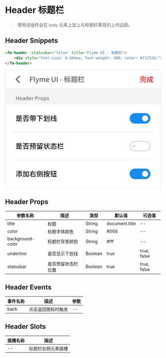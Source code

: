 # Header 标题栏

> 使用该组件会在 `body` 元素上加上与标题栏等高的上内边距。

## Header Snippets

```html
<fm-header :statusbar="false" title="Flyme UI - 标题栏">
    <div style="font-size: 4.444vw; font-weight: 500; color: #f12528;">完成</div>
</fm-header>
```

![](img/header.png)

## Header Props

|  参数名称  |  描述  |  类型  |  默认值  |  可选值  |
|  -----  |  -----  |  -----  |  -----  |  -----  |
|  title  |  标题  |  String  |  document.title  |  --  |
|  color  |  标题字体颜色  |  String  |  #666  |  --  |
|  background-color  |  标题栏背景颜色  |  String  |  #fff  |  --  |
|  underline  |  是否显示下划线  |  Boolean  |  true  |  true, false  |
|  statusbar  |  是否预留状态栏位置  |  Boolean  |  true  |  true, false  |

## Header Events

|  事件名称  |  描述  |  参数  |
|  -----  |  -----  |  -----  |
|  back  |  点击返回图标时触发  |  --  |

## Header Slots

|  插槽名称  |  描述  |
|  -----  |  -----  |
|  --  |  标题栏右侧元素插槽  |